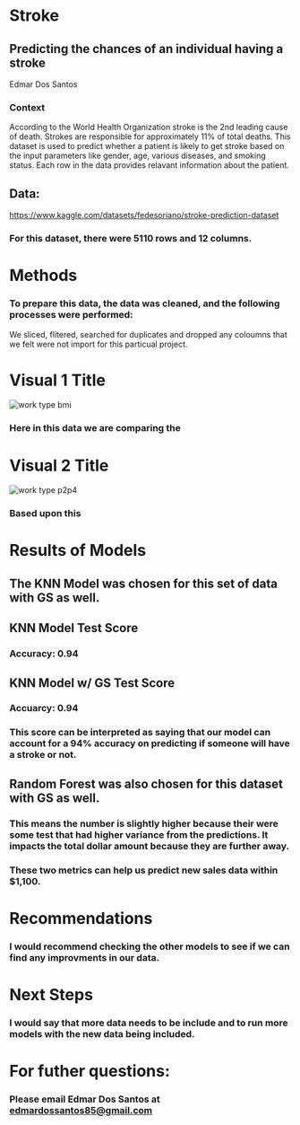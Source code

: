 # Stroke

## Predicting the chances of an individual having a stroke
Edmar Dos Santos

### Context
According to the World Health Organization stroke is the 2nd leading cause of death. Strokes are responsible for approximately 11% of total deaths. This dataset is used to predict whether a patient is likely to get stroke based on the input parameters like gender, age, various diseases, and smoking status. Each row in the data provides relavant information about the patient.

## Data: 
https://www.kaggle.com/datasets/fedesoriano/stroke-prediction-dataset

### For this dataset, there were 5110 rows and 12 columns.

# Methods
### To prepare this data, the data was cleaned, and the following processes were performed:
We sliced, flitered, searched for duplicates and dropped any coloumns that we felt were not import for this particual project.

# Visual 1 Title
![work type   bmi](https://user-images.githubusercontent.com/123523010/231905784-0b964038-c01c-4cd0-a73f-e396ef3c6b61.png)

### Here in this data we are comparing the

# Visual 2 Title
![work type p2p4](https://user-images.githubusercontent.com/123523010/231826712-322b7938-6059-491f-8571-f9fc1073c0d9.png)

### Based upon this 

# Results of Models
## The KNN Model was chosen for this set of data with GS as well.
## KNN Model Test Score
### Accuracy: 0.94
## KNN Model w/ GS Test Score
### Accuarcy: 0.94

### This score can be interpreted as saying that our model can account for a 94% accuracy on predicting if someone will have a stroke or not.

## Random Forest was also chosen for this dataset with GS as well.
### 

### This means the number is slightly higher because their were some test that had higher variance from the predictions. It impacts the total dollar amount because they are further away.
### These two metrics can help us predict new sales data within $1,100.

# Recommendations
### I would recommend checking the other models to see if we can find any improvments in our data.

# Next Steps
### I would say that more data needs to be include and to run more models with the new data being included.

# For futher questions: 
### Please email Edmar Dos Santos at edmardossantos85@gmail.com
